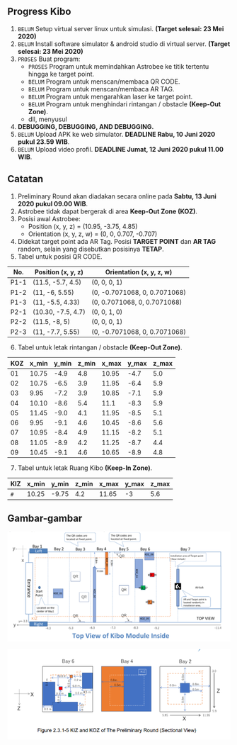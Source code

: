 ## Progress Kibo
1. `BELUM` Setup virtual server linux untuk simulasi. **(Target selesai: 23 Mei 2020)**
2. `BELUM` Install software simulator & android studio di virtual server. **(Target selesai: 23 Mei 2020)**
3. `PROSES` Buat program:
    - `PROSES` Program untuk memindahkan Astrobee ke titik tertentu hingga ke target point.
    - `BELUM` Program untuk menscan/membaca QR CODE.
    - `BELUM` Program untuk menscan/membaca AR TAG.
    - `BELUM` Program untuk mengarahkan laser ke target point.
    - `BELUM` Program untuk menghindari rintangan / obstacle **(Keep-Out Zone)**.
    - dll, menyusul
4. **DEBUGGING, DEBUGGING, AND DEBUGGING.**
5. `BELUM` Upload APK ke web simulator. **DEADLINE Rabu, 10 Juni 2020 pukul 23.59 WIB**.
6. `BELUM` Upload video profil. **DEADLINE Jumat, 12 Juni 2020 pukul 11.00 WIB**.
    
## Catatan
1. Preliminary Round akan diadakan secara online pada **Sabtu, 13 Juni 2020 pukul 09.00 WIB**.
2. Astrobee tidak dapat bergerak di area **Keep-Out Zone (KOZ)**.
3. Posisi awal Astrobee:
    + Position (x, y, z) = (10.95, -3.75, 4.85)
    + Orientation (x, y, z, w) = (0, 0, 0.707, -0.707)
4. Didekat target point ada AR Tag. Posisi **TARGET POINT** dan **AR TAG** random, selain yang disebutkan posisinya **TETAP**.
5. Tabel untuk posisi QR CODE.

No. | Position (x, y, z) | Orientation (x, y, z, w)
--- | --- | ---
P1-1 | (11.5, -5.7, 4.5) | (0, 0, 0, 1)
P1-2 | (11, -6, 5.55) | (0, -0.7071068, 0, 0.7071068)
P1-3 | (11, -5.5, 4.33) | (0, 0.7071068, 0, 0.7071068)
P2-1 | (10.30, -7.5, 4.7) | (0, 0, 1, 0)
P2-2 | (11.5, -8, 5) | (0, 0, 0, 1)
P2-3 | (11, -7.7, 5.55) | (0, -0.7071068, 0, 0.7071068)

6. Tabel untuk letak rintangan / obstacle **(Keep-Out Zone)**.

KOZ | x_min | y_min | z_min | x_max | y_max | z_max
--- | --- | --- | --- | --- | --- | ---
01 | 10.75 | -4.9 | 4.8 | 10.95 | -4.7 | 5.0
02 | 10.75 | -6.5 | 3.9 | 11.95 | -6.4 | 5.9
03 | 9.95 | -7.2 | 3.9 | 10.85 | -7.1 | 5.9
04 | 10.10 | -8.6 | 5.4 | 11.1 | -8.3 | 5.9
05 | 11.45 | -9.0 | 4.1 | 11.95 | -8.5 | 5.1
06 | 9.95 | -9.1 | 4.6 | 10.45 | -8.6 | 5.6
07 | 10.95 | -8.4 | 4.9 | 11.15 | -8.2 | 5.1
08 | 11.05 | -8.9 | 4.2 | 11.25 | -8.7 | 4.4
09 | 10.45 | -9.1 | 4.6 | 10.65 | -8.9 | 4.8

7. Tabel untuk letak Ruang Kibo **(Keep-In Zone)**.

KIZ | x_min | y_min | z_min | x_max | y_max | z_max
--- | --- | --- | --- | --- | --- | ---
`#` | 10.25 | -9.75 | 4.2 | 11.65 | -3 | 5.6

## Gambar-gambar
![alt text](img/top-view.png "top view")

![alt text](img/bay-246.png "bay 2,4,6")

  

  
